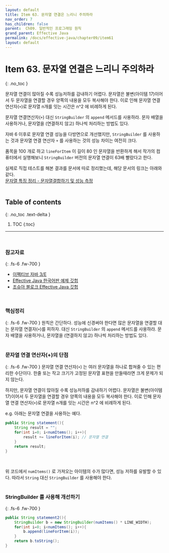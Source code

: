 ```yaml
---
layout: default
title: Item 63. 문자열 연결은 느리니 주의하라
nav_order: 7
has_children: false
parent:  Ch09. 일반적인 프로그래밍 원칙
grand_parent: Effective Java
permalink: /docs/effective-java/chapter09/item61
layout: default
---
```




# Item 63. 문자열 연결은 느리니 주의하라
{: .no_toc }

문자열 연결이 많아질 수록 성능저하를 감내하기 어렵다. 문자열은 불변(아이템 17)이어서 두 문자열을 연결할 경우 양쪽의 내용을 모두 복사해야 한다. 이로 인해 문자열 연결 연산자(`+`)로 문자열 n개를 잇는 시간은 n^2 에 비례하게 된다.<br>

문자열 연결연산자(`+`) 대신 `StringBuilder` 의 `append` 메서드를 사용하라. 문자 배열을 사용하거나, 문자열을 (연결하지 않고) 하나씩 처리하는 방법도 있다.<br>

자바 6 이후로 문자열 연결 성능을 다방면으로 개선했지만, `StringBuilder` 를 사용하는 것과 문자열 연결 연산자 `+` 를 사용하는 것의 성능 차이는 여전히 크다.<br>

품목을 100 개로 하고 `lineForItem` 이 길이 80 인 문자열을 반환하게 해서  작가의 컴퓨터에서 실행해보니 `StringBuilder` 버전의 문자열 연결이 63배 빨랐다고 한다.<br>

실제로 직접 테스트를 해본 결과를 문서에 따로 정리했는데, 해당 문서의 링크는 아래와 같다.<br>
[문자열 특징 정리 - 문자열결합하기 및 성능 측정](https://github.com/gosgjung/0-java-summary/blob/main/%EB%AC%B8%EC%9E%90%EC%97%B4/%EB%AC%B8%EC%9E%90%EC%97%B4-%ED%8A%B9%EC%A7%95%EC%A0%95%EB%A6%AC--%EB%AC%B8%EC%9E%90%EC%97%B4-%EA%B2%B0%ED%95%A9%ED%95%98%EA%B8%B0-%EB%B0%8F-%EC%84%B1%EB%8A%A5%EC%B8%A1%EC%A0%95.md)<br>
<br>

## Table of contents
{: .no_toc .text-delta }

1. TOC
{:toc}

---

<br>

### 참고자료
{: .fs-6 .fw-700 }

- [이펙티브 자바 3/E](http://www.yes24.com/Product/Goods/65551284)
- [Effective Java 한국어판 예제 깃헙](https://github.com/WegraLee)
- [조슈아 블로크 Effective Java 깃헙](https://github.com/jbloch/effective-java-3e-source-code/tree/master/src/effectivejava)
  <br>
<br>

### 핵심정리
{: .fs-6 .fw-700 }
원칙은 간단하다. 성능에 신경써야 한다면 많은 문자열을 연결할 대는 문자열 연결자(`+`)를 피하자. 대신 `StringBuilder` 의 `append` 메서드를 사용하라. 문자 배열을 사용하거나, 문자열을 (연결하지 않고) 하나씩 처리하는 방법도 있다.<br>
<br>

### 문자열 연결 연산자(+)의 단점
{: .fs-6 .fw-700 }
문자열 연결 연산자(`+`) 는 여러 문자열을 하나로 합쳐줄 수 있는 편리한 수단이다. 한줄 또는 작고 크기가 고정된 문자열 표현을 만들때라면 크게 문제가 되지 않는다.<br>

하지만, 문자열 연결이 많아질 수록 성능저하를 감내하기 어렵다. 문자열은 불변(아이템 17)이어서 두 문자열을 연결할 경우 양쪽의 내용을 모두 복사해야 한다. 이로 인해 문자열 연결 연산자(`+`)로 문자열 n개를 잇는 시간은 n^2 에 비례하게 된다.<br>

e.g. 아래는 문자열 연결을 사용하는 예다.
```java
public String statement(){
    String result = "";
    for(int i=0; i<numItems(); i++){
        result += lineForItem(i); // 문자열 연결
    }
    return result;
}
```

<br>

위 코드에서 `numItems()` 로 가져오는 아이템의 수가 많다면, 성능 저하를 유발할 수 있다. 따라서 `String` 대신 `StringBuilder` 를 사용해야 한다.<br>
<br>

### StringBuilder 를 사용해 개선하기
{: .fs-6 .fw-700 }

```java
public String statement2(){
    StringBuilder b = new StringBuilder(numItems() * LINE_WIDTH);
    for(int i=0; i<numItems(); i++){
        b.append(lineForItem(i));
    }
    return b.toString();
}
```
